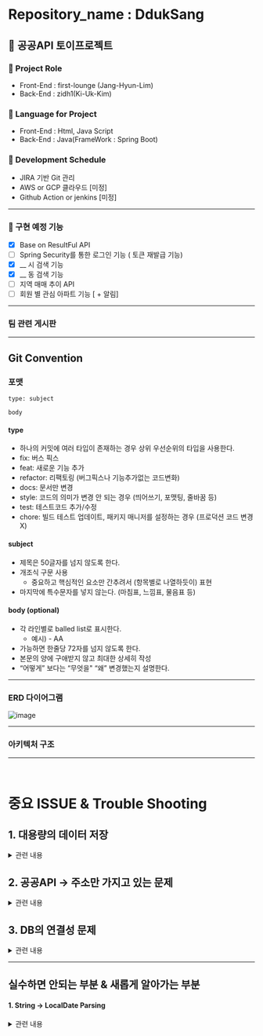 # Repository_name : DdukSang

## 🍕 공공API 토이프로젝트

### 📍 Project Role
- Front-End :  first-lounge (Jang-Hyun-Lim)
- Back-End : zidh1(Ki-Uk-Kim)

### 📍 Language for Project
- Front-End : Html, Java Script
- Back-End : Java(FrameWork : Spring Boot) 


### 📍 Development Schedule
- JIRA 기반 Git 관리
- AWS or GCP 클라우드 [미정]
- Github Action or jenkins [미정]

<hr>

### 📕 구현 예정 기능

- [x] Base on ResultFul API
- [ ] Spring Security를 통한 로그인 기능 ( 토큰 재발급 기능)
- [x] __ 시 검색 기능
- [x] __ 동 검색 기능
- [ ] 지역 매매 추이 API
- [ ] 회원 별 관심 아파트 기능 [ + 알림]

<hr>

### 팀 관련 게시판


<hr>

## Git Convention

### 포맷

```
type: subject

body
```

#### type

- 하나의 커밋에 여러 타입이 존재하는 경우 상위 우선순위의 타입을 사용한다.
- fix: 버스 픽스
- feat: 새로운 기능 추가
- refactor: 리팩토링 (버그픽스나 기능추가없는 코드변화)
- docs: 문서만 변경
- style: 코드의 의미가 변경 안 되는 경우 (띄어쓰기, 포맷팅, 줄바꿈 등)
- test: 테스트코드 추가/수정
- chore: 빌드 테스트 업데이트, 패키지 매니저를 설정하는 경우 (프로덕션 코드 변경 X)

#### subject

- 제목은 50글자를 넘지 않도록 한다.
- 개조식 구문 사용
    - 중요하고 핵심적인 요소만 간추려서 (항목별로 나열하듯이) 표현
- 마지막에 특수문자를 넣지 않는다. (마침표, 느낌표, 물음표 등)

#### body (optional)

- 각 라인별로 balled list로 표시한다.
    - 예시) - AA
- 가능하면 한줄당 72자를 넘지 않도록 한다.
- 본문의 양에 구애받지 않고 최대한 상세히 작성
- “어떻게” 보다는 “무엇을" “왜” 변경했는지 설명한다.


<hr>

### ERD 다이어그램

![image](https://github.com/DduckSang-App/DdukSang/assets/75063989/d4716304-7369-4bbe-9ec4-f2b58cba5db8)


<hr>

### 아키텍처 구조

<hr>

<br>

# 중요 ISSUE & Trouble Shooting

## 1. 대용량의 데이터 저장

<details>

<summary> 관련 내용 </summary>

> 1차 계획은 공공포털 API 데이터를 모두 받아온 후, DB로 저장하여 이를 통하여 매매 추이를 보여주려는 계획 이였음.

### 문제점 1: 전지역의 매매 데이터가 20만개 이상으로 이루어져 있고, 이를 년도별로 받을 경우 트래픽 초과로 도중에 서버가 끊기는 문제점 발생


#### 1. 문제해결을 위해 먼저 지역코드를 시/도 & 시/군/구 코드로 나눈다.

#### 2. 해당 코드를 통해서 DB를 저장한다.

#### 3. 저장된 DB를 바탕으로 매매 추이를 계산한다
 - 이미 저장되어 있을 경우, update[1달 기준] 날짜를 통해서 알려준다.


### 문제점 2 : DB Insert 시, 20651개 DB기준 5분 30초가 걸린다.

#### JPA Batch Size, JDBCTemplate Batch Insert, Mybatis batch insert 성능 비교

> 실제로 일반적인 insert 수행 시, 20,651개의 행정코드 주소 저장하는데 5m 5.34s가 걸림 서버 기준 약 30분 <br>
> ![image](https://github.com/DduckSang-App/DdukSang/assets/75063989/b8de1447-f0aa-483c-b16b-3c264c19b2e5)

### * 실제 테스트 내용 [일반적인 Insert 수행 시 제외] - Mockito && Junit 테스트 코드 사용

1. 받아 들어오는 데이터를 List 형태로 저장후 saveAll 명령어 성능

> 코드 비교 <br>
> ![image](https://github.com/DduckSang-App/DdukSang/assets/75063989/f65b4697-3848-4f9b-98ee-aaa3aeda2085)

> 실제 성능은 13m이 걸려서 더욱 더 안좋은 성능을 맞이했다 <br>
> 이 경우, 원래 save() 함수가 트랙잭션을 하나씩 연결시켜 더 오래 걸린다고 알고있다. <br>
> 다시 시도해보고 남길 예정입니다. <br>
> ![image](https://github.com/DduckSang-App/DdukSang/assets/75063989/baba1224-1dbf-4e49-94ab-3ea2f1c89ee6)

2. 응답값을 DTO로 변환시킨후 Builder 패턴 사용
> 테스트 측정 시간 2573ms
> ![image](https://github.com/DduckSang-App/DdukSang/assets/75063989/029a7335-7b26-495c-b121-cdfaf4039ce3)

> 실제 API 테스트 측정 시간 7.82s
> ![image](https://github.com/DduckSang-App/DdukSang/assets/75063989/f1d78810-5cb4-4089-a7e0-c097a9bbd73f)

> 서버 테스트 35m -> 5m
> ![image](https://github.com/DduckSang-App/DdukSang/assets/75063989/7d1c80df-7350-4fa6-bd00-b4ce9da359d5)

> Builder 패턴을 사용할 시, 13000ms -> 5782ms로 놀라운 향상을 보였다.


3. 추가적인 작업
> JPA Batch Insert를 통해서 대량의 SQL 그룹을 만들어서 보내면 더 빨라지지 않을까라고 생각하였다. [multi-value insert]
> 그런데 JPA Batch Insert에서는 쓰기 지연을 통해서 동작한다. -> 기존 데이터베이스 ID 저장 방식은 저장 된 뒤 id가 할당된다. -> IDENTITY 방식 도입이 불가능하다.
> 기존 ID 전략 vs Batch Insert ID 전략에 대해서는 생각해보아야한다. [Mysql이 Sequence 전략을 사용 못하기 떄문]
> 따라서, 기존 IDENTITY 전략을 이용한 JDBC Template를 활용해서 Batch Insert를 진행해본다.
> 현재 코드 오류로 인해서 추가 수정 할 예정

<hr>

 - 고민해 볼 부분 : 만약 업데이트 됐을 때 - 기존값과 추가된 값을 어떻게 표시할 건지
> 이 부분에 대해서는 지역 주소가 담긴 부분에 대해서 1:N으로 매물을 년/월 별로 나눠줄 예정
</details>

## 2. 공공API -> 주소만 가지고 있는 문제
<details>

<summary> 관련 내용 </summary>

> DB에서 조회한 걸 어떻게 반환할 지 고민이 많아졌음

### 해결 방안 [ 해보는 중 ]

- KaKao 지도 API를 이용하므로 실매매 주소를 저장할 때 카카오 API 위도,경도 API를 이용해서
DB에 y,x 값 저장 예정

</details>

## 3. DB의 연결성 문제
<details>

<summary>관련 내용</summary>

1. Building [건물 정보] -> Sales[판매 정보]
> 이 부분에 대해서는 다양한 시도를 해볼 예정이다.
 
1.건물 정보를 저장할 때 count()나 last_insert_id()를 통해서 구현 [ 불가능 ]
> 불가능인 부분은 last_insert_id()가 multi-insert query에서는 count가 하나로 체크가 된다. <br> -> 이 부분은 어렵게 접근하였다.
> 마지막에 ID를 반환해주는 것으로 쉽게 해결된다....! 

> count()를 했을 때, 매번 행의 개수를 세준다면 -> 엄청 큰 데이터들이 모여있다면 낭비가 심하다.<br>
> 또한, 해당 값을 통해서 중복된 건물에 대해서 불가피한 쿼리가 나타난다.

2. 아파트 이름을 기준점으로 삼아서 Sales 데이터를 넣는다. [ 진행중 ]
> 현재 이 방법으로 unique한 Building과 Sales 관계를 1 : N으로 엮을 수 있다고 판단. <br>
> 하지만 이 방법은 건설사에 따라 아파트명이 똑같은 경우들이 많기 때문에, 시군구코드와, 읍면동코드, 아파트이름 3개를 묶어서 판단 시키기로 결정했다.


</details>

<hr>

## 실수하면 안되는 부분 & 새롭게 알아가는 부분

#### 1. String -> LocalDate Parsing
<details>
<summary>관련 내용</summary>

> Integer 형태의 변수를 Date Type으로 파싱하려던 중 오류를 맞이하였다. <br>
> DateTimeFormatter.ofPattern 사용 할 시, 원하는 형태로 출력을 마무리할 수 있다. <br>
> 하지만, 날짜의 경우 "yyyy-MM-dd" ISO_LOCAL_DATE의 기본 타입을 유지해야하기 때문에, 2019-3-05 같은 경우 index parsing 에러가 발생. <br>
> 따라서 LocalDate의 객체를 만들어 줌으로써 해결할 수 있었다.

하지만, 년도만 입력 받을 때는 에러가 발생한다.
> 기본적으로 LocalDate(Date)의 기본적인 형식은 "yyyy-mm-dd" 형식으로 들어가기 때문에, mm-dd형태를 0으로 잡는 형식으로 진행. <br>
> -> Year type으로 받으면 해결되는 문제였다..


</details>